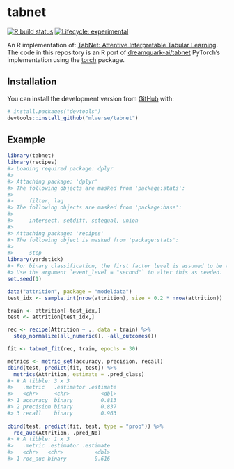 
<!-- README.md is generated from README.Rmd. Please edit that file -->

# tabnet

<!-- badges: start -->

[![R build
status](https://github.com/mlverse/tabnet/workflows/R-CMD-check/badge.svg)](https://github.com/mlverse/tabnet/actions)
[![Lifecycle:
experimental](https://img.shields.io/badge/lifecycle-experimental-orange.svg)](https://www.tidyverse.org/lifecycle/#experimental)
<!-- badges: end -->

An R implementation of: [TabNet: Attentive Interpretable Tabular
Learning](https://arxiv.org/abs/1908.07442). The code in this repository
is an R port of
[dreamquark-ai/tabnet](https://github.com/dreamquark-ai/tabnet)
PyTorch’s implementation using the
[torch](https://github.com/mlverse/torch) package.

## Installation

You can install the development version from
[GitHub](https://github.com/) with:

``` r
# install.packages("devtools")
devtools::install_github("mlverse/tabnet")
```

## Example

``` r
library(tabnet)
library(recipes)
#> Loading required package: dplyr
#> 
#> Attaching package: 'dplyr'
#> The following objects are masked from 'package:stats':
#> 
#>     filter, lag
#> The following objects are masked from 'package:base':
#> 
#>     intersect, setdiff, setequal, union
#> 
#> Attaching package: 'recipes'
#> The following object is masked from 'package:stats':
#> 
#>     step
library(yardstick)
#> For binary classification, the first factor level is assumed to be the event.
#> Use the argument `event_level = "second"` to alter this as needed.
set.seed(1)

data("attrition", package = "modeldata")
test_idx <- sample.int(nrow(attrition), size = 0.2 * nrow(attrition))

train <- attrition[-test_idx,]
test <- attrition[test_idx,]

rec <- recipe(Attrition ~ ., data = train) %>% 
  step_normalize(all_numeric(), -all_outcomes())

fit <- tabnet_fit(rec, train, epochs = 30)

metrics <- metric_set(accuracy, precision, recall)
cbind(test, predict(fit, test)) %>% 
  metrics(Attrition, estimate = .pred_class)
#> # A tibble: 3 x 3
#>   .metric   .estimator .estimate
#>   <chr>     <chr>          <dbl>
#> 1 accuracy  binary         0.813
#> 2 precision binary         0.837
#> 3 recall    binary         0.963
  
cbind(test, predict(fit, test, type = "prob")) %>% 
  roc_auc(Attrition, .pred_No)
#> # A tibble: 1 x 3
#>   .metric .estimator .estimate
#>   <chr>   <chr>          <dbl>
#> 1 roc_auc binary         0.616
```

